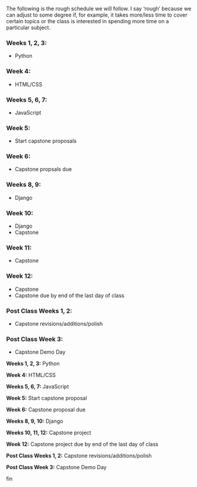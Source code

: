 The following is the rough schedule we will follow. I say ‘rough’ because we can adjust to some degree if, for example, it takes more/less time to cover certain topics or the class is interested in spending more time on a particular subject.

### Weeks 1, 2, 3:

- Python

### Week 4:
- HTML/CSS

### Weeks 5, 6, 7:
- JavaScript

### Week 5:
- Start capstone proposals

### Week 6:
- Capstone propsals due

### Weeks 8, 9:
- Django

### Week 10:
- Django
- Capstone

### Week 11:
- Capstone

### Week 12:
- Capstone
- Capstone due by end of the last day of class

### Post Class Weeks 1, 2:
- Capstone revisions/additions/polish

### Post Class Week 3:
- Capstone Demo Day




**Weeks 1, 2, 3:** Python

**Week 4:** HTML/CSS

**Weeks 5, 6, 7:** JavaScript

**Week 5:** Start capstone proposal

**Week 6:** Capstone proposal due

**Weeks 8, 9, 10:** Django

**Weeks 10, 11, 12:** Capstone project

**Week 12:** Capstone project due by end of the last day of class

**Post Class Weeks 1, 2:** Capstone revisions/additions/polish

**Post Class Week 3:** Capstone Demo Day


fin